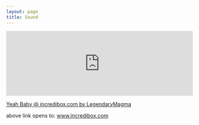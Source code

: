 ```yaml
---
layout: page
title: Sound
---
```


<iframe allow="autoplay *; encrypted-media *; fullscreen *; clipboard-write" frameborder="0" height="175" style="width:100%;max-width:660px;overflow:hidden;background:transparent;" sandbox="allow-forms allow-popups allow-same-origin allow-scripts allow-storage-access-by-user-activation allow-top-navigation-by-user-activation" src="https://embed.podcasts.apple.com/cm/podcast/why-does-my-mouth-like-sugar-but-my-body-doesnt/id1367299937?i=1000516098343"></iframe>


[Yeah Baby @ incredibox.com by LegendaryMagma](https://www.incredibox.com/mix/cc68e0a09a7fcf33d44d-v4)
  
above link opens to: www.incredibox.com
